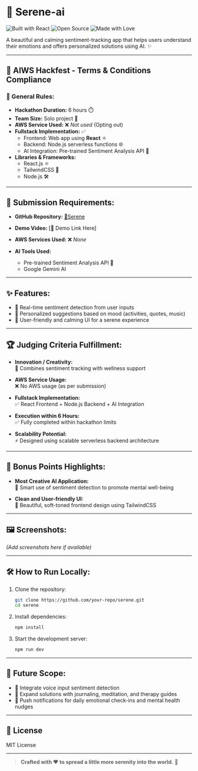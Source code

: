 # 🌸 Serene-ai
![Built with React](https://img.shields.io/badge/Built%20with-React-61DAFB?logo=react&logoColor=white&style=for-the-badge)
![Open Source](https://img.shields.io/badge/Open%20Source-%E2%9C%94%EF%B8%8F-brightgreen?style=for-the-badge)
![Made with Love](https://img.shields.io/badge/Made%20with-%E2%9D%A4%EF%B8%8F-ff69b4?style=for-the-badge)

A beautiful and calming sentiment-tracking app that helps users understand their emotions and offers personalized solutions using AI. ✨

---

## 📜 AIWS Hackfest - Terms & Conditions Compliance

### 📌 General Rules:

- **Hackathon Duration:** 6 hours ⏱️  
- **Team Size:** Solo project 👤  
- **AWS Service Used:** ❌ *Not used* (Opting out)  
- **Fullstack Implementation:** ✅  
  - Frontend: Web app using **React** ⚛️
  - Backend: Node.js serverless functions 🌐
  - AI Integration: Pre-trained Sentiment Analysis API 🤖
- **Libraries & Frameworks:**  
  - React.js ⚛️
  - TailwindCSS 🎨
  - Node.js 🛠️

---

## 🚀 Submission Requirements:

- **GitHub Repository:** [🔗Serene](https://github.com/B4S4B33/serene-ai.git)  
- **Demo Video:** [🎥 Demo Link Here]

- **AWS Services Used:** ❌ *None*

- **AI Tools Used:**
  - Pre-trained Sentiment Analysis API 🤖
  - Google Gemini AI

---

## ✨ Features:

- 🧠 Real-time sentiment detection from user inputs
- 🎯 Personalized suggestions based on mood (activities, quotes, music)
- 🎨 User-friendly and calming UI for a serene experience

---

## 🏆 Judging Criteria Fulfillment:

- **Innovation / Creativity:**  
  🌈 Combines sentiment tracking with wellness support

- **AWS Service Usage:**  
  ❌ No AWS usage (as per submission)

- **Fullstack Implementation:**  
  ✅ React Frontend + Node.js Backend + AI Integration

- **Execution within 6 Hours:**  
  ✅ Fully completed within hackathon limits

- **Scalability Potential:**  
  ⚡ Designed using scalable serverless backend architecture

---

## 🌟 Bonus Points Highlights:

- **Most Creative AI Application:**  
  🧠 Smart use of sentiment detection to promote mental well-being

- **Clean and User-friendly UI:**  
  🎨 Beautiful, soft-toned frontend design using TailwindCSS

---

## 🖼️ Screenshots:

*(Add screenshots here if available)*

---

## 🛠️ How to Run Locally:

1. Clone the repository:
    ```bash
    git clone https://github.com/your-repo/serene.git
    cd serene
    ```

2. Install dependencies:
    ```bash
    npm install
    ```

3. Start the development server:
    ```bash
    npm run dev
    ```

---

## 🔮 Future Scope:

- 🎤 Integrate voice input sentiment detection
- 📔 Expand solutions with journaling, meditation, and therapy guides
- 🔔 Push notifications for daily emotional check-ins and mental health nudges

---

## 📄 License

MIT License

---

> **Crafted with ❤️ to spread a little more serenity into the world.** 🌸
